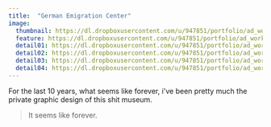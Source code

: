 ```yaml
---
title:  "German Emigration Center"
image:
  thumbnail: https://dl.dropboxusercontent.com/u/947851/portfolio/ad_work/dah-grafic-feature.jpg
  feature: https://dl.dropboxusercontent.com/u/947851/portfolio/ad_work/dah-grafic-feature.jpg
  detail01: https://dl.dropboxusercontent.com/u/947851/portfolio/ad_work/DAH/DAH-Details-01.jpg
  detail02: https://dl.dropboxusercontent.com/u/947851/portfolio/ad_work/DAH/DAH-Details-02.jpg
  detail03: https://dl.dropboxusercontent.com/u/947851/portfolio/ad_work/DAH/DAH-Details-03.jpg
  detail04: https://dl.dropboxusercontent.com/u/947851/portfolio/ad_work/DAH/DAH-Details-04.jpg
---
```

For the last 10 years, what seems like forever, i've been pretty much the private graphic design of this shit museum.  


<blockquote>It seems like forever.</blockquote>
